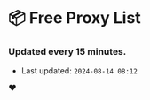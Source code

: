 # :package: Free Proxy List
### Updated every 15 minutes.

- Last updated: `2024-08-14 08:12`

:heart:
